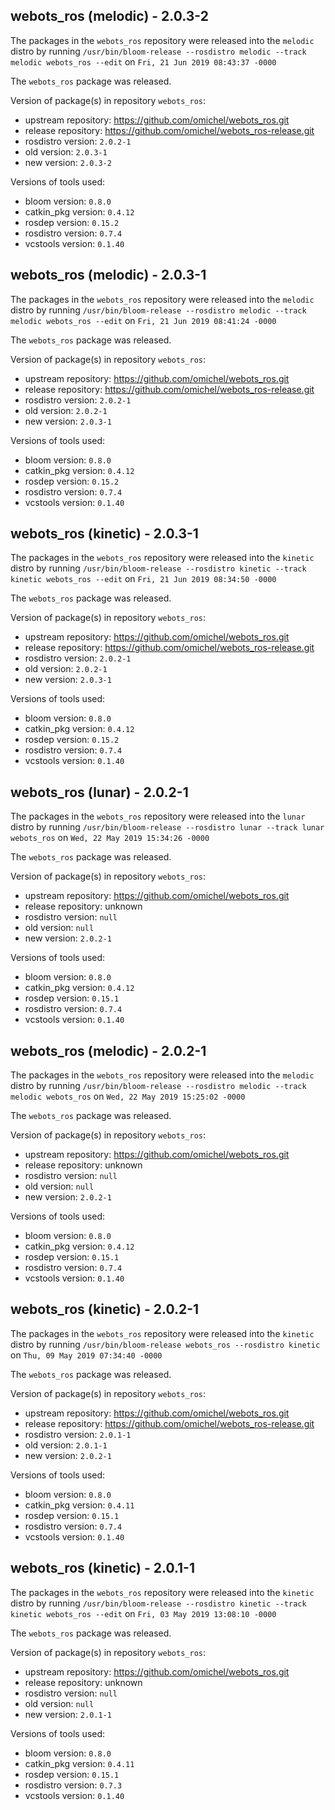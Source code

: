 ## webots_ros (melodic) - 2.0.3-2

The packages in the `webots_ros` repository were released into the `melodic` distro by running `/usr/bin/bloom-release --rosdistro melodic --track melodic webots_ros --edit` on `Fri, 21 Jun 2019 08:43:37 -0000`

The `webots_ros` package was released.

Version of package(s) in repository `webots_ros`:

- upstream repository: https://github.com/omichel/webots_ros.git
- release repository: https://github.com/omichel/webots_ros-release.git
- rosdistro version: `2.0.2-1`
- old version: `2.0.3-1`
- new version: `2.0.3-2`

Versions of tools used:

- bloom version: `0.8.0`
- catkin_pkg version: `0.4.12`
- rosdep version: `0.15.2`
- rosdistro version: `0.7.4`
- vcstools version: `0.1.40`


## webots_ros (melodic) - 2.0.3-1

The packages in the `webots_ros` repository were released into the `melodic` distro by running `/usr/bin/bloom-release --rosdistro melodic --track melodic webots_ros --edit` on `Fri, 21 Jun 2019 08:41:24 -0000`

The `webots_ros` package was released.

Version of package(s) in repository `webots_ros`:

- upstream repository: https://github.com/omichel/webots_ros.git
- release repository: https://github.com/omichel/webots_ros-release.git
- rosdistro version: `2.0.2-1`
- old version: `2.0.2-1`
- new version: `2.0.3-1`

Versions of tools used:

- bloom version: `0.8.0`
- catkin_pkg version: `0.4.12`
- rosdep version: `0.15.2`
- rosdistro version: `0.7.4`
- vcstools version: `0.1.40`


## webots_ros (kinetic) - 2.0.3-1

The packages in the `webots_ros` repository were released into the `kinetic` distro by running `/usr/bin/bloom-release --rosdistro kinetic --track kinetic webots_ros --edit` on `Fri, 21 Jun 2019 08:34:50 -0000`

The `webots_ros` package was released.

Version of package(s) in repository `webots_ros`:

- upstream repository: https://github.com/omichel/webots_ros.git
- release repository: https://github.com/omichel/webots_ros-release.git
- rosdistro version: `2.0.2-1`
- old version: `2.0.2-1`
- new version: `2.0.3-1`

Versions of tools used:

- bloom version: `0.8.0`
- catkin_pkg version: `0.4.12`
- rosdep version: `0.15.2`
- rosdistro version: `0.7.4`
- vcstools version: `0.1.40`


## webots_ros (lunar) - 2.0.2-1

The packages in the `webots_ros` repository were released into the `lunar` distro by running `/usr/bin/bloom-release --rosdistro lunar --track lunar webots_ros` on `Wed, 22 May 2019 15:34:26 -0000`

The `webots_ros` package was released.

Version of package(s) in repository `webots_ros`:

- upstream repository: https://github.com/omichel/webots_ros.git
- release repository: unknown
- rosdistro version: `null`
- old version: `null`
- new version: `2.0.2-1`

Versions of tools used:

- bloom version: `0.8.0`
- catkin_pkg version: `0.4.12`
- rosdep version: `0.15.1`
- rosdistro version: `0.7.4`
- vcstools version: `0.1.40`


## webots_ros (melodic) - 2.0.2-1

The packages in the `webots_ros` repository were released into the `melodic` distro by running `/usr/bin/bloom-release --rosdistro melodic --track melodic webots_ros` on `Wed, 22 May 2019 15:25:02 -0000`

The `webots_ros` package was released.

Version of package(s) in repository `webots_ros`:

- upstream repository: https://github.com/omichel/webots_ros.git
- release repository: unknown
- rosdistro version: `null`
- old version: `null`
- new version: `2.0.2-1`

Versions of tools used:

- bloom version: `0.8.0`
- catkin_pkg version: `0.4.12`
- rosdep version: `0.15.1`
- rosdistro version: `0.7.4`
- vcstools version: `0.1.40`


## webots_ros (kinetic) - 2.0.2-1

The packages in the `webots_ros` repository were released into the `kinetic` distro by running `/usr/bin/bloom-release webots_ros --rosdistro kinetic` on `Thu, 09 May 2019 07:34:40 -0000`

The `webots_ros` package was released.

Version of package(s) in repository `webots_ros`:

- upstream repository: https://github.com/omichel/webots_ros.git
- release repository: https://github.com/omichel/webots_ros-release.git
- rosdistro version: `2.0.1-1`
- old version: `2.0.1-1`
- new version: `2.0.2-1`

Versions of tools used:

- bloom version: `0.8.0`
- catkin_pkg version: `0.4.11`
- rosdep version: `0.15.1`
- rosdistro version: `0.7.4`
- vcstools version: `0.1.40`


## webots_ros (kinetic) - 2.0.1-1

The packages in the `webots_ros` repository were released into the `kinetic` distro by running `/usr/bin/bloom-release --rosdistro kinetic --track kinetic webots_ros --edit` on `Fri, 03 May 2019 13:08:10 -0000`

The `webots_ros` package was released.

Version of package(s) in repository `webots_ros`:

- upstream repository: https://github.com/omichel/webots_ros.git
- release repository: unknown
- rosdistro version: `null`
- old version: `null`
- new version: `2.0.1-1`

Versions of tools used:

- bloom version: `0.8.0`
- catkin_pkg version: `0.4.11`
- rosdep version: `0.15.1`
- rosdistro version: `0.7.3`
- vcstools version: `0.1.40`
